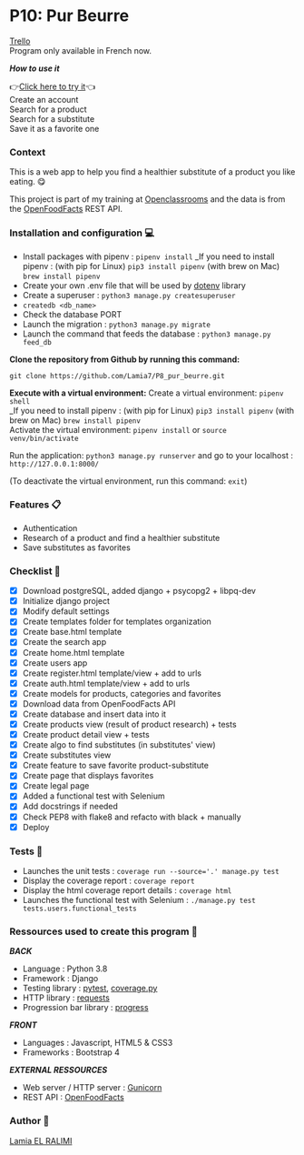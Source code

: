 # P10: Pur Beurre
[Trello](https://trello.com/b/cZmk212f/p8purbeurre) <br>
Program only available in French now.

***How to use it***

👉[Click here to try it](https://miam-purbeurre.herokuapp.com/)👈<br>
Create an account<br>
Search for a product<br>
Search for a substitute<br>
Save it as a favorite one

### Context
This is a web app to help you find a healthier substitute of a product you like eating. 😋

This project is part of my training at [Openclassrooms](https://openclassrooms.com/fr/) and the data is from the [OpenFoodFacts](https://fr.openfoodfacts.org/) REST API.

### Installation and configuration 💻
- Install packages with pipenv : `pipenv install`
_If you need to install pipenv : (with pip for Linux) `pip3 install pipenv` (with brew on Mac) `brew install pipenv` <br>
- Create your own .env file that will be used by [dotenv](https://pypi.org/project/python-dotenv/) library
- Create a superuser : `python3 manage.py createsuperuser`
- `createdb <db_name>`
- Check the database PORT
- Launch the migration : `python3 manage.py migrate`
- Launch the command that feeds the database : `python3 manage.py feed_db`


**Clone the repository from Github by running this command:**

`git clone https://github.com/Lamia7/P8_pur_beurre.git`

**Execute with a virtual environment:**
Create a virtual environment: `pipenv shell` <br>
_If you need to install pipenv : (with pip for Linux) `pip3 install pipenv` (with brew on Mac) `brew install pipenv` <br>
Activate the virtual environment: `pipenv install` or `source venv/bin/activate` <br>

Run the application: `python3 manage.py runserver` and go to your localhost : `http://127.0.0.1:8000/`

(To deactivate the virtual environment, run this command: `exit`)

### Features 📋
+ Authentication
+ Research of a product and find a healthier substitute
+ Save substitutes as favorites

### Checklist 📝
- [x] Download postgreSQL, added django + psycopg2 + libpq-dev
- [x] Initialize django project
- [x] Modify default settings
- [x] Create templates folder for templates organization
- [x] Create base.html template
- [x] Create the search app
- [x] Create home.html template
- [x] Create users app
- [x] Create register.html template/view + add to urls
- [x] Create auth.html template/view + add to urls
- [x] Create models for products, categories and favorites
- [x] Download data from OpenFoodFacts API
- [x] Create database and insert data into it
- [x] Create products view (result of product research) + tests
- [x] Create product detail view + tests
- [x] Create algo to find substitutes (in substitutes' view)
- [x] Create substitutes view
- [x] Create feature to save favorite product-substitute
- [x] Create page that displays favorites
- [x] Create legal page
- [x] Added a functional test with Selenium
- [x] Add docstrings if needed
- [x] Check PEP8 with flake8 and refacto with black + manually
- [x] Deploy

### Tests 🧪
- Launches the unit tests : `coverage run --source='.' manage.py test`
- Display the coverage report : `coverage report`
- Display the html coverage report details : `coverage html`
- Launches the functional test with Selenium : `./manage.py test tests.users.functional_tests`
### Ressources used to create this program 🔧
***BACK***
- Language : Python 3.8
- Framework : Django
- Testing library : [pytest](https://docs.pytest.org/en/stable/getting-started.html), [coverage.py](https://coverage.readthedocs.io/en/coverage-5.5/)
- HTTP library : [requests](https://docs.python-requests.org/en/master/)
- Progression bar library : [progress](https://pypi.org/project/progress/)

***FRONT***
- Languages : Javascript, HTML5 & CSS3
- Frameworks : Bootstrap 4

***EXTERNAL RESSOURCES***
- Web server /  HTTP server : [Gunicorn](https://gunicorn.org/)
- REST API : [OpenFoodFacts](https://fr.openfoodfacts.org/)

### Author 📝
[Lamia EL RALIMI](https://github.com/Lamia7)